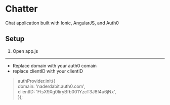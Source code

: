 Chatter
====================
Chat application built with Ionic, AngularJS, and Auth0

Setup
------------

1. Open app.js
-----------

- Replace domain with your auth0 comain
- replace clientID with your clientID 

>authProvider.init({  
>    domain: 'naderdabit.auth0.com',  
>    clientID: 'FtsX9Xg0IiryBfb001YzcT3J8f4u6jNx',  
>});
